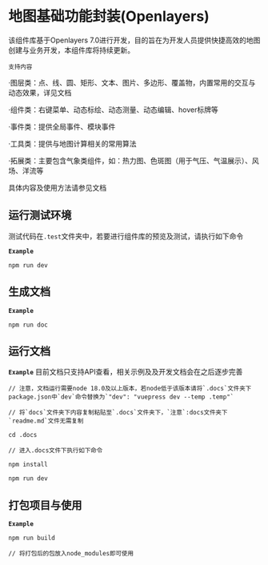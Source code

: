 # 地图基础功能封装(Openlayers)

该组件库基于Openlayers 7.0进行开发，目的旨在为开发人员提供快捷高效的地图创建与业务开发，本组件库将持续更新。

`支持内容`

·图层类：点、线、圆、矩形、文本、图片、多边形、覆盖物，内置常用的交互与动态效果，详见文档

·组件类：右键菜单、动态标绘、动态测量、动态编辑、hover标牌等

·事件类：提供全局事件、模块事件

·工具类：提供与地图计算相关的常用算法

·拓展类：主要包含气象类组件，如：热力图、色斑图（用于气压、气温展示）、风场、洋流等

具体内容及使用方法请参见文档

## 运行测试环境

测试代码在`.test`文件夹中，若要进行组件库的预览及测试，请执行如下命令

**`Example`**

```
npm run dev
```

## 生成文档

**`Example`**

```
npm run doc
```

## 运行文档

**`Example`**
目前文档只支持API查看，相关示例及及开发文档会在之后逐步完善
```
// 注意，文档运行需要node 18.0及以上版本，若node低于该版本请将`.docs`文件夹下 package.json中`dev`命令替换为`"dev": "vuepress dev --temp .temp"`

// 将`docs`文件夹下内容复制粘贴至`.docs`文件夹下，`注意`:docs文件夹下`readme.md`文件无需复制

cd .docs

// 进入.docs文件下执行如下命令

npm install

npm run dev
```

## 打包项目与使用

**`Example`**

```
npm run build

// 将打包后的包放入node_modules即可使用
```




